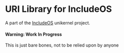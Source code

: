 # URI Library for IncludeOS
A part of the [IncludeOS](https://github.com/hioa-cs/IncludeOS) unikernel project.

#### Warning: Work In Progress
This is just bare bones, not to be relied upon by anyone
